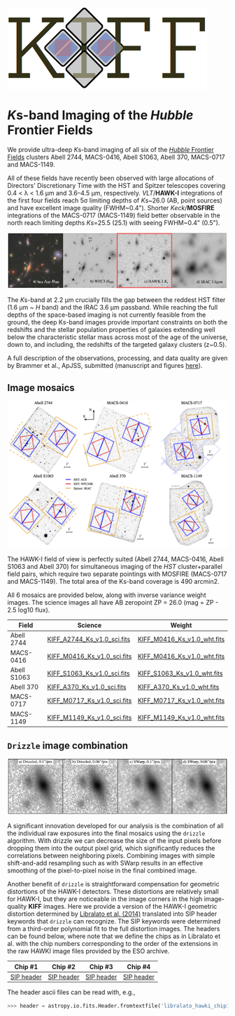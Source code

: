 ![image](Doc/kiff_logo.png) 

*K*s-band Imaging of the *Hubble* Frontier Fields
==================================================

We provide ultra-deep *K*s-band imaging of all six of the [*Hubble* Frontier Fields](http://www.stsci.edu/hst/campaigns/frontier-fields/) clusters Abell 2744, MACS-0416, Abell S1063, Abell 370, MACS-0717 and MACS-1149.  

All of these fields have recently been observed with large allocations of Directors' Discretionary Time with the HST and Spitzer telescopes covering 0.4 < &lambda; < 1.6 &mu;m and 3.6–4.5 &mu;m, respectively. *VLT*/**HAWK-I** integrations of the first four fields reach 5&sigma; limiting depths of *K*s~26.0 (AB, point sources) and have excellent image quality (FWHM~0.4"). Shorter *Keck*/**MOSFIRE** integrations of the MACS-0717 (MACS-1149) field better observable in the north reach limiting depths *K*s=25.5 (25.1) with seeing FWHM~0.4" (0.5").  

![image](Doc/cutout.png) 

The *K*s-band at 2.2 &mu;m crucially fills the gap between the reddest HST filter (1.6 &mu;m ~ *H* band) and the IRAC 3.6 &mu;m passband. While reaching the full depths of the space-based imaging is not currently feasible from the ground, the deep Ks-band images provide important constraints on both the redshifts and the stellar population properties of galaxies extending well below the characteristic stellar mass across most of the age of the universe, down to, and including, the redshifts of the targeted galaxy clusters (z~0.5). 

A full description of the observations, processing, and data quality are given by Brammer et al., ApJSS, submitted (manuscript and figures [here](Paper0/)).

Image mosaics
-------------
![image](Doc/layout.png) 

The HAWK-I field of view is perfectly suited (Abell 2744, MACS-0416, Abell S1063 and Abell 370) for simultaneous imaging of the *HST* cluster+parallel field pairs, which require two separate pointings with MOSFIRE (MACS-0717 and MACS-1149).  The total area of the Ks-band coverage is 490 arcmin2.

All 6 mosaics are provided below, along with inverse variance weight images.  The science images all have AB zeropoint ZP = 26.0 (mag = ZP - 2.5 log10 flux).

|Field   |Science            |Weight            |
|------- |------------------ |---------------   | 
| Abell 2744  |[KIFF_A2744_Ks_v1.0_sci.fits](http://www.stsci.edu/~brammer/HFF/Stack/KIFF_A2744_Ks_v1.0_sci.fits.gz) | 	[KIFF_M0416_Ks_v1.0_wht.fits](http://www.stsci.edu/~brammer/HFF/Stack/KIFF_M0416_Ks_v1.0_wht.fits.gz) | 
| MACS-0416   |[KIFF_M0416_Ks_v1.0_sci.fits](http://www.stsci.edu/~brammer/HFF/Stack/KIFF_M0416_Ks_v1.0_sci.fits.gz) | 	[KIFF_M0416_Ks_v1.0_wht.fits](http://www.stsci.edu/~brammer/HFF/Stack/KIFF_M0416_Ks_v1.0_wht.fits.gz) | 
| Abell S1063 |[KIFF_S1063_Ks_v1.0_sci.fits](http://www.stsci.edu/~brammer/HFF/Stack/KIFF_S1063_Ks_v1.0_sci.fits.gz) | 	[KIFF_S1063_Ks_v1.0_wht.fits](http://www.stsci.edu/~brammer/HFF/Stack/KIFF_S1063_Ks_v1.0_wht.fits.gz) | 
| Abell 370   |[KIFF_A370_Ks_v1.0_sci.fits](http://www.stsci.edu/~brammer/HFF/Stack/KIFF_A370_Ks_v1.0_sci.fits.gz) | 	[KIFF_A370_Ks_v1.0_wht.fits](http://www.stsci.edu/~brammer/HFF/Stack/KIFF_A370_Ks_v1.0_wht.fits.gz) | 
| MACS-0717   |[KIFF_M0717_Ks_v1.0_sci.fits](http://www.stsci.edu/~brammer/HFF/Stack/KIFF_M0717_Ks_v1.0_sci.fits.gz) | 	[KIFF_M0717_Ks_v1.0_wht.fits](http://www.stsci.edu/~brammer/HFF/Stack/KIFF_M0717_Ks_v1.0_wht.fits.gz) | 
| MACS-1149   |[KIFF_M1149_Ks_v1.0_sci.fits](http://www.stsci.edu/~brammer/HFF/Stack/KIFF_M1149_Ks_v1.0_sci.fits.gz) | 	[KIFF_M1149_Ks_v1.0_wht.fits](http://www.stsci.edu/~brammer/HFF/Stack/KIFF_M1149_Ks_v1.0_wht.fits.gz) | 

`Drizzle` image combination
---------------------------
![image](Doc/drizzle.png) 

A significant innovation developed for our analysis is the combination of all the individual raw exposures into the final mosaics using the `drizzle` algorithm.  With drizzle we can decrease the size of the input pixels before dropping them into the output pixel grid, which significantly reduces the correlations between neighboring pixels.  Combining images with simple shift-and-add resampling such as with SWarp results in an effective smoothing of the pixel-to-pixel noise in the final combined image. 

Another benefit of `drizzle` is straightforward compensation for geometric distortions of the HAWK-I detectors.  These distortions are relatively small for HAWK-I, but they are noticeable in the image corners in the high image-quality **KIFF** images.  Here we provide a version of the HAWK-I geometric distortion determined by [Libralato et al. (2014)](http://www.aanda.org/10.1051/0004-6361/201322059) translated into SIP header keywords that `drizzle` can recognize.  The SIP keywords were determined from a third-order polynomial fit to the full distortion images.  The headers can be found below, where note that we define the chips as in Libralato et al. with the chip numbers corresponding to the order of the extensions in the raw HAWKI image files provided by the ESO archive.  

|Chip #1   |Chip #2  |Chip #3   |Chip #4   |
|-------   |-------  |-------   |-------   |  
| [SIP header](Distortion/libralato_hawki_chip1.crpix.header)  | [SIP header](Distortion/libralato_hawki_chip2.crpix.header)  | [SIP header](Distortion/libralato_hawki_chip3.crpix.header)  | [SIP header](Distortion/libralato_hawki_chip4.crpix.header)  

The header ascii files can be read with, e.g., 

```python
>>> header = astropy.io.fits.Header.fromtextfile('libralato_hawki_chip1.crpix.header')
```


